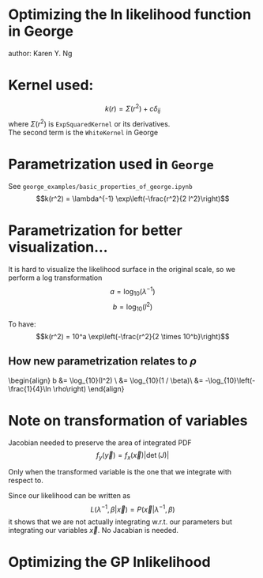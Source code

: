 # Optimizing the ln likelihood function in George
author: Karen Y. Ng

# Kernel used: 
$$
k(r) = \Sigma(r^2) + c\delta_{ij}
$$
where $\Sigma(r^2)$ is `ExpSquaredKernel` or its derivatives.  
The second term is the `WhiteKernel` in George  

# Parametrization used in `George`
See `george_examples/basic_properties_of_george.ipynb`
$$k(r^2) = \lambda^{-1} \exp\left(-\frac{r^2}{2 l^2}\right)$$ 

# Parametrization for better visualization... 
It is hard to visualize the likelihood surface in the original scale,
so we perform a log transformation
$$ a = \log_{10}(\lambda^{-1})$$
$$ b = \log_{10}(l^2)$$

To have:
$$k(r^2) = 10^a \exp\left(-\frac{r^2}{2 \times 10^b}\right)$$ 

## How new parametrization relates to $\rho$ 
\begin{align}
b &= \log_{10}(l^2) \\
&= \log_{10}(1 / \beta)\\
&= -\log_{10}\left(-\frac{1}{4}\ln \rho\right)
\end{align}


# Note on transformation of variables 
Jacobian needed to preserve the area of integrated PDF  
$$f_y(\vec{y}) = f_x(\vec{x}) |\det(J)| $$ 

Only when the transformed variable is the one that we integrate 
with respect to.

Since our likelihood can be written as 
$$L(\lambda^{-1}, \beta| \vec{x}) = P(\vec{x} | \lambda^{-1}, \beta)$$ 
it shows that we are not actually integrating w.r.t. our parameters but
integrating our variables $\vec{x}$. No Jacabian is needed.


# Optimizing the GP lnlikelihood 

